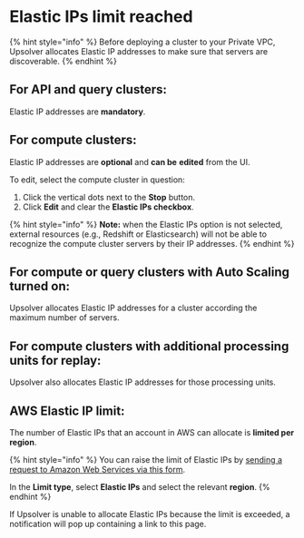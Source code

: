 # Elastic IPs limit reached

{% hint style="info" %}
Before deploying a cluster to your Private VPC, Upsolver allocates Elastic IP addresses to make sure that servers are discoverable.
{% endhint %}

## For API and query clusters:

Elastic IP addresses are **mandatory**.

## For compute clusters:

Elastic IP addresses are **optional** and **can be** **edited** from the UI. 

To edit, select the compute cluster in question: 

1. Click the vertical dots next to the **Stop** button.
2. Click **Edit** and clear the **Elastic IPs checkbox**. 

{% hint style="info" %}
**Note:** when the Elastic IPs option is not selected, external resources \(e.g., Redshift or Elasticsearch\) will not be able to recognize the compute cluster servers by their IP addresses.
{% endhint %}

## For compute or query clusters with **Auto Scaling** turned on: 

Upsolver allocates Elastic IP addresses for a cluster according the maximum number of servers.

## For compute clusters with additional processing units for replay: 

Upsolver also allocates Elastic IP addresses for those processing units.

## AWS Elastic IP limit:

The number of Elastic IPs that an account in AWS can allocate is **limited per region**. 

{% hint style="info" %}
You can raise the limit of Elastic IPs by [sending a request to Amazon Web Services via this form](https://console.aws.amazon.com/support/v1#case/create?issueType=service-limit-increase&limitType=service-code-elastic-ips-ec2-classic&serviceLimitIncreaseType=elastic-ips&type=service_limit_increase). 

In the **Limit type**, select **Elastic IPs** and select the relevant **region**.
{% endhint %}

If Upsolver is unable to allocate Elastic IPs because the limit is exceeded, a notification will pop up containing a link to this page.

